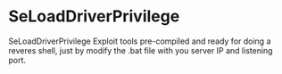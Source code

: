 # SeLoadDriverPrivilege
SeLoadDriverPrivilege Exploit tools pre-compiled and ready for doing a reveres shell, just by modify the .bat file with you server IP and listening port.
